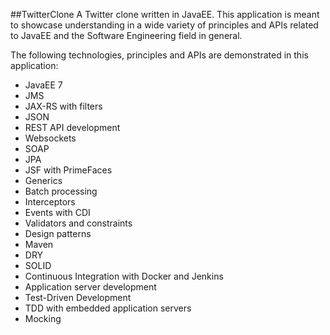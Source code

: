 ##TwitterClone
A Twitter clone written in JavaEE. This application is meant to showcase understanding in a wide variety of principles and APIs related to JavaEE and the Software Engineering field in general.

The following technologies, principles and APIs are demonstrated in this application:
* JavaEE 7
* JMS
* JAX-RS with filters
* JSON
* REST API development
* Websockets
* SOAP
* JPA
* JSF with PrimeFaces
* Generics
* Batch processing
* Interceptors
* Events with CDI
* Validators and constraints
* Design patterns
* Maven
* DRY
* SOLID
* Continuous Integration with Docker and Jenkins
* Application server development
* Test-Driven Development
* TDD with embedded application servers
* Mocking
